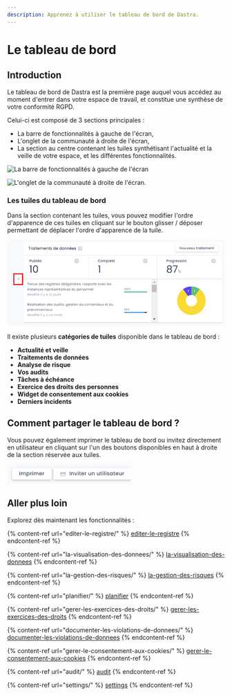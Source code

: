 ```yaml
---
description: Apprenez à utiliser le tableau de bord de Dastra.
---
```


# Le tableau de bord

## Introduction

Le tableau de bord de Dastra est la première page auquel vous accédez au moment d'entrer dans votre espace de travail, et constitue une synthèse de votre conformité RGPD.

Celui-ci est composé de 3 sections principales :

* La barre de fonctionnalités à gauche de l'écran,
* L'onglet de la communauté à droite de l'écran,
* La section au centre contenant les tuiles synthétisant l'actualité et la veille de votre espace, et les différentes fonctionnalités.

![La barre de fonctionnalités à gauche de l'écran](<../.gitbook/assets/Capture web\_3-5-2022\_154256\_app.dastra.eu.jpeg>)

![L'onglet de la communauté à droite de l'écran.](<../.gitbook/assets/Capture web\_3-5-2022\_154626\_app.dastra.eu.jpeg>)

### Les tuiles du tableau de bord

Dans la section contenant les tuiles, vous pouvez modifier l'ordre d'apparence de ces tuiles en cliquant sur le bouton glisser / déposer permettant de déplacer l'ordre d'apparence de la tuile.

![Un exemple de tuile du tableau de bord](<../.gitbook/assets/image (160).png>)

Il existe plusieurs **catégories de tuiles** disponible dans le tableau de bord :

* **Actualité et veille**
* **Traitements de données**&#x20;
* **Analyse de risque**
* **Vos audits**
* **Tâches à échéance**
* **Exercice des droits des personnes**
* **Widget de consentement aux cookies**
* **Derniers incidents**

## Comment partager le tableau de bord ?

Vous pouvez également imprimer le tableau de bord ou invitez directement en utilisateur en cliquant sur l'un des boutons disponibles en haut à droite de la section réservée aux tuiles.

![Les boutons imprimer et inviter un utilisateurs](<../.gitbook/assets/image (161).png>)

## Aller plus loin

Explorez dès maintenant les fonctionnalités :

{% content-ref url="editer-le-registre/" %}
[editer-le-registre](editer-le-registre/)
{% endcontent-ref %}

{% content-ref url="la-visualisation-des-donnees/" %}
[la-visualisation-des-donnees](la-visualisation-des-donnees/)
{% endcontent-ref %}

{% content-ref url="la-gestion-des-risques/" %}
[la-gestion-des-risques](la-gestion-des-risques/)
{% endcontent-ref %}

{% content-ref url="planifier/" %}
[planifier](planifier/)
{% endcontent-ref %}

{% content-ref url="gerer-les-exercices-des-droits/" %}
[gerer-les-exercices-des-droits](gerer-les-exercices-des-droits/)
{% endcontent-ref %}

{% content-ref url="documenter-les-violations-de-donnees/" %}
[documenter-les-violations-de-donnees](documenter-les-violations-de-donnees/)
{% endcontent-ref %}

{% content-ref url="gerer-le-consentement-aux-cookies/" %}
[gerer-le-consentement-aux-cookies](gerer-le-consentement-aux-cookies/)
{% endcontent-ref %}

{% content-ref url="audit/" %}
[audit](audit/)
{% endcontent-ref %}

{% content-ref url="settings/" %}
[settings](settings/)
{% endcontent-ref %}





